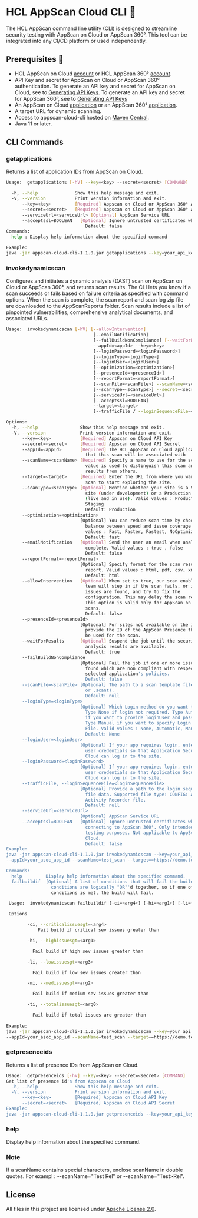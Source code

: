 # HCL AppScan Cloud CLI 📝  

  The HCL AppScan command line utility (CLI) is designed to streamline security testing with AppScan on Cloud or AppScan 360°. This tool can be integrated into any CI/CD platform or used independently.  

  
## Prerequisites 🚀  

- HCL AppScan on Cloud [account](https://help.hcl-software.com/appscan/ASoC/HCL_ID_Signup.html) or HCL AppScan 360° [account](https://help.hcl-software.com/appscan/360/1.4.0/home.html).
- API Key and secret for AppScan on Cloud or AppScan 360° authentication. To generate an API key and secret for AppScan on Cloud, see to [Generating API Keys](https://help.hcl-software.com/appscan/ASoC/appseccloud_generate_api_key_cm.html?hl=secret). To generate an API key and secret for AppScan 360°, see to [Generating API Keys](https://help.hcl-software.com/appscan/360/1.4.0/appseccloud_generate_api_key_cm.html)
- An AppScan on Cloud [application](https://help.hcl-software.com/appscan/ASoC/ent_create_app_inventory_cm.html) or an AppScan 360° [application](https://help.hcl-software.com/appscan/360/1.4.0/ent_create_application.html).
- A target URL for dynamic scanning.
- Access to appscan-cloud-cli hosted on [Maven Central](https://central.sonatype.com/artifact/com.hcl/appscan-cloud-cli).
- Java 11 or later.


## CLI Commands

### getapplications

Returns a list of application IDs from AppScan on Cloud.

~~~bash  
Usage:  getapplications [-hV] --key=<key> --secret=<secret> [COMMAND]

  -h, --help              Show this help message and exit.
  -V, --version           Print version information and exit.
      --key=<key>         [Required] Appscan on Cloud or AppScan 360° API Key
      --secret=<secret>   [Required] Appscan on Cloud or AppScan 360° API Secret
      --serviceUrl=<serviceUrl> [Optional] AppScan Service URL
      --acceptssl=BOOLEAN   [Optional] Ignore untrusted certificates when connecting to AppScan 360°. Only intended for testing purposes. Not applicable to AppScan on Cloud.
                              Default: false
Commands:
  help : Display help information about the specified command

Example:
java -jar appscan-cloud-cli-1.1.0.jar getapplications --key=your_api_key --secret=your_api_secret

~~~

### invokedynamicscan

Configures and initiates a dynamic analysis (DAST) scan on AppScan on Cloud or AppScan 360°, and returns scan results. The CLI lets you know if a scan succeeds or fails based on failure criteria as specified with command options.
When the scan is complete, the scan report and scan log zip file are downloaded to the  AppScanReports folder. Scan results include a list of pinpointed vulnerabilities, comprehensive analytical documents, and associated URLs.
 
~~~bash  
Usage:  invokedynamicscan [-hV] [--allowIntervention]
                                 [--emailNotification]
                                 [--failBuildNonCompliance] [--waitForResults]
                                 --appId=<appId> --key=<key>
                                 [--loginPassword=<loginPassword>]
                                 [--loginType=<loginType>]
                                 [--loginUser=<loginUser>]
                                 [--optimization=<optimization>]
                                 [--presenceId=<presenceId>]
                                 [--reportFormat=<reportFormat>]
                                 [--scanFile=<scanFile>] --scanName=<scanName>
                                 [--scanType=<scanType>] --secret=<secret>
                                 [--serviceUrl=<serviceUrl>]
                                 [--acceptssl=BOOLEAN]
                                 --target=<target>
                                 [--trafficFile / --loginSequenceFile=<loginSequenceFile>] [COMMAND]

Options:
  -h, --help                Show this help message and exit.
  -V, --version             Print version information and exit.
      --key=<key>           [Required] Appscan on Cloud API Key
      --secret=<secret>     [Required] Appscan on Cloud API Secret
      --appId=<appId>       [Required] The HCL AppScan on Cloud application
                              that this scan will be associated with
      --scanName=<scanName> [Required] Specify a name to use for the scan. This
                              value is used to distinguish this scan and its
                              results from others.
      --target=<target>     [Required] Enter the URL from where you want the
                              scan to start exploring the site.
      --scanType=<scanType> [Optional] Mention whether your site is a Staging
                              site (under development) or a Production site
                              (live and in use). Valid values : Production,
                              Staging
                              Default: Production
      --optimization=<optimization>
                            [Optional] You can reduce scan time by choosing a
                              balance between speed and issue coverage. Valid
                              values : Fast, Faster, Fastest, NoOptimization
                              Default: fast
      --emailNotification   [Optional] Send the user an email when analysis is
                              complete. Valid values : true , false
                              Default: false
      --reportFormat=<reportFormat>
                            [Optional] Specify format for the scan result
                              report. Valid values : html, pdf, csv, xml.
                              Default: html
      --allowIntervention   [Optional] When set to true, our scan enablement
                              team will step in if the scan fails, or if no
                              issues are found, and try to fix the
                              configuration. This may delay the scan result. 
                              This option is valid only for AppScan on CLoud
                              scans.
                              Default: false
      --presenceId=<presenceId>
                            [Optional] For sites not available on the internet,
                              provide the ID of the AppScan Presence that can
                              be used for the scan.
      --waitForResults      [Optional] Suspend the job until the security
                              analysis results are available.
                              Default: true
      --failBuildNonCompliance
                            [Optional] Fail the job if one or more issues are
                              found which are non compliant with respect to the
                              selected application's policies.
                              Default: false
      --scanFile=<scanFile> [Optional] The path to a scan template file (.scan
                              or .scant).
                              Default: null
      --loginType=<loginType>
                            [Optional] Which Login method do you want to use?
                              Type None if login not required. Type Automatic
                              if you want to provide loginUser and password.
                              Type Manual if you want to specify Login Sequence
                              File. Valid values : None, Automatic, Manual
                              Default: None
      --loginUser=<loginUser>
                            [Optional] If your app requires login, enter valid
                              user credentials so that Application Security on
                              Cloud can log in to the site.
      --loginPassword=<loginPassword>
                            [Optional] If your app requires login, enter valid
                              user credentials so that Application Security on
                              Cloud can log in to the site.
      --trafficFile, --loginSequenceFile=<loginSequenceFile>
                            [Optional] Provide a path to the login sequence
                              file data. Supported file type: CONFIG: AppScan
                              Activity Recorder file.
                              Default: null
      --serviceUrl=<serviceUrl>
                            [Optional] AppScan Service URL
      --acceptssl=BOOLEAN   [Optional] Ignore untrusted certificates when
                              connecting to AppScan 360°. Only intended for
                              testing purposes. Not applicable to AppScan on
                              Cloud.
                              Default: false
Example:
java -jar appscan-cloud-cli-1.1.0.jar invokedynamicscan --key=your_api_key --secret=your_api_secret
--appId=your_asoc_app_id --scanName=test_scan --target==https://demo.testfire.net

Commands:
  help         Display help information about the specified command.
  failbuildif  [Optional] A list of conditions that will fail the build. These
                 conditions are logically "OR"'d together, so if one of the
                 conditions is met, the build will fail.

 Usage:  invokedynamicscan failbuildif [-ci=<arg4>] [-hi=<arg1>] [-li=<arg3>] [-mi=<arg2>] [-ti=<arg0>] 

 Options 

        -ci, --criticalissuesgt=<arg4> 
            Fail build if critical sev issues greater than 

        -hi, --highissuesgt=<arg1> 

          Fail build if high sev issues greater than 

        -li, --lowissuesgt=<arg3> 

          Fail build if low sev issues greater than 

        -mi, --medissuesgt=<arg2> 

          Fail build if medium sev issues greater than 

        -ti, --totalissuesgt=<arg0> 

          Fail build if total issues are greater than 
          
Example:
java -jar appscan-cloud-cli-1.1.0.jar invokedynamicscan --key=your_api_key --secret=your_api_secret
--appId=your_asoc_app_id --scanName=test_scan --target==https://demo.testfire.net failbuildif --highissuesgt 5 --criticalissuesgt 0 --medissuesgt 10 --lowissuesgt 10        
~~~

### getpresenceids

Returns a list of presence IDs from AppScan on Cloud.

~~~bash
Usage:  getpresenceids [-hV] --key=<key> --secret=<secret> [COMMAND]
Get list of presence id's from Appscan on Cloud
  -h, --help              Show this help message and exit.
  -V, --version           Print version information and exit.
      --key=<key>         [Required] Appscan on Cloud API Key
      --secret=<secret>   [Required] Appscan on Cloud API Secret
Example:
java -jar appscan-cloud-cli-1.1.0.jar getpresenceids --key=your_api_key --secret=your_api_secret

~~~

### help

Display help information about the specified command.

### Note
If a scanName contains special characters, enclose scanName in double quotes. For exampl : --scanName="Test Rel" or --scanName="Test>Rel".

## License

All files in this project are licensed under [Apache License 2.0](LICENSE).
